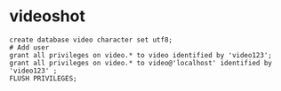 videoshot
=========


    create database video character set utf8;
    # Add user
    grant all privileges on video.* to video identified by 'video123';
    grant all privileges on video.* to video@'localhost' identified by 'video123' ;
    FLUSH PRIVILEGES;